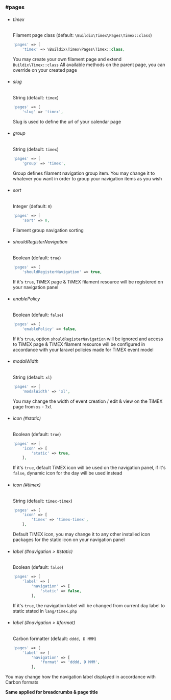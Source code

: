 ### #pages
- ###### timex
    Filament page class (default: `\Buildix\Timex\Pages\Timex::class`)
    ```php
    'pages' => [
        'timex' => \Buildix\Timex\Pages\Timex::class,
    ```
    You may create your own filament page and extend `Buildix\Timex::class`
    All available methods on the parent page, you can override on your created page

- ###### slug
    String (default: `timex`)
    ```php
    'pages' => [
        'slug' => 'timex',
    ```
    Slug is used to define the url of your calendar page

- ###### group
    String (default: `timex`)
    ```php
    'pages' => [
        'group' => 'timex',
    ```
    Group defines filament navigation group item. You may change it to whatever you want in order to group your navigation items as you wish

- ###### sort
    Integer (default: `0`)
    ```php
    'pages' => [
        'sort' => 0,
    ```
    Filament group navigation sorting

- ###### shouldRegisterNavigation
    Boolean (default: `true`)
    ```php
    'pages' => [
        'shouldRegisterNavigation' => true,
    ```
    If it's `true`, TiMEX page & TiMEX filament resource will be registered on your navigation panel

- ###### enablePolicy
    Boolean (default: `false`)
    ```php
    'pages' => [
        'enablePolicy' => false,
    ```
    If it's `true`, option `shouldRegisterNavigation` will be ignored and access to TiMEX page & TiMEX filament resource will be configured in accordance with your laravel policies made for TiMEX event model 

- ###### modalWidth
    String (default: `xl`)
    ```php
    'pages' => [
        'modalWidth' => 'xl',
    ```
    You may change the width of event creation / edit & view on the TiMEX page from `xs` - `7xl`

- ###### icon (#static)
    Boolean (default: `true`)
    ```php
    'pages' => [
        'icon' => [
            'static' => true,
        ],
    ```
    If it's `true`, default TiMEX icon will be used on the navigation panel, if it's `false`, dynamic icon for the day will be used instead
- ###### icon (#timex)
    String (default: `timex-timex`)
    ```php
    'pages' => [
        'icon' => [
            'timex' => 'timex-timex',
        ],
    ```
    Default TiMEX icon, you may change it to any other installed icon packages for the static icon on your navigation panel

- ###### label (#navigation > #static)
    Boolean (default: `false`)
    ```php
    'pages' => [
        'label' => [
            'navigation' => [
                'static' => false,
            ],
    ```
    If it's `true`, the navigation label will be changed from current day label to static stated in `lang/timex.php`

- ###### label (#navigation > #format)
    Carbon formatter (default: `dddd, D MMM`)
    ```php
    'pages' => [
        'label' => [
            'navigation' => [
                'format' => 'dddd, D MMM',
            ],
    ```
You may change how the navigation label displayed in accordance with Carbon formats

**Same applied for breadcrumbs & page title**
